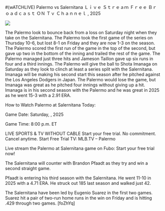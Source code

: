 #(wATCHLIVE) Palermo vs Salernitana Ｌｉｖｅ Ｓｔｒｅａｍ Ｆｒｅｅ Ｂｒｏａｄｃａｓｔ ＯＮ Ｔｖ Ｃｈａｎｎｅｌ , 2025  
  
  
[![](https://i.imgur.com/qSNzIqt.png)](https://movie.rssnews.media/zdcpxikjW.php)  
  
The Palermo look to bounce back from a loss on Saturday night when they take on the Salernitana. The Palermo took the first game of the series on Thursday 10-6, but lost 8-1 on Friday and they are now 1-3 on the season. The Palermo scored the first run of the game in the top of the second, but gave up two in the bottom of the inning and trailed the rest of the game. The Palermo managed just three hits and Jameson Taillon gave up six runs in four and a third innings. The Palermo will give the ball to Shota Imanaga on Saturday as they look to clinch at least a series split with the Salernitana. Imanaga will be making his second start this season after he pitched against the Los Angeles Dodgers in Japan. The Palermo would lose the game, but Imanaga was great as he pitched four innings without giving up a hit. Imanaga is in his second season with the Palermo and he was great in 2025 as he went 15-3 with a 2.91 ERA.

How to Watch Palermo at Salernitana Today:

Game Date: Saturday, , 2025

Game Time: 8:00 p.m. ET

LIVE SPORTS & TV WITHOUT CABLE
Start your free trial. No commitment. Cancel anytime.
Start Free Trial
TV: MLB.TV – Palermo

Live stream the Palermo at Salernitana game on Fubo: Start your free trial now!

The Salernitana will counter with Brandon Pfaadt as they try and win a second straight game.

Pfaadt is entering his third season with the Salernitana. He went 11-10 in 2025 with a 4.71 ERA. He struck out 185 last season and walked just 42.

The Salernitana have been led by Eugenio Suarez in the first two games. Suarez hit a pair of two-run home runs in the win on Friday and is hitting .429 through two games. [foZhYq]